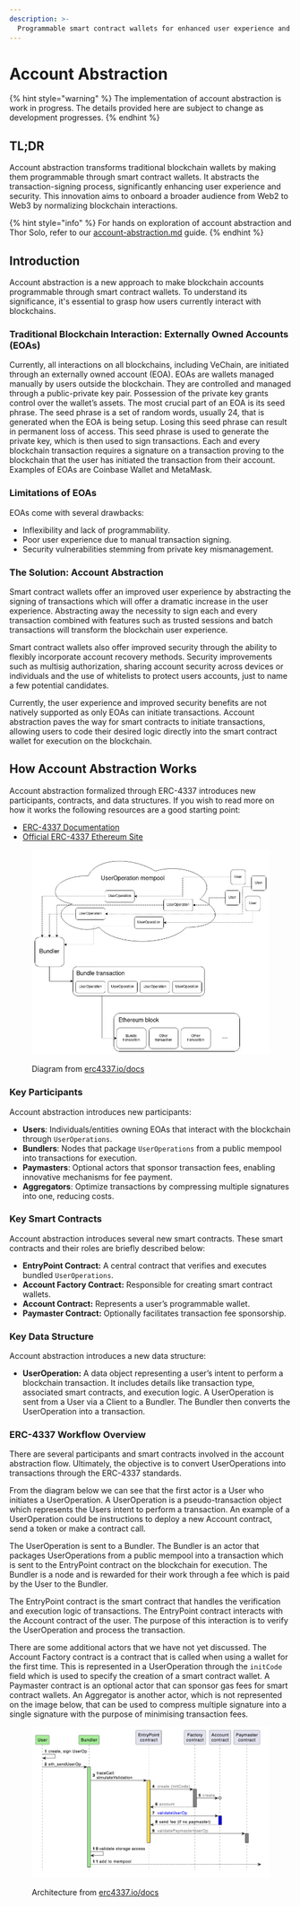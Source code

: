 ```yaml
---
description: >-
  Programmable smart contract wallets for enhanced user experience and security.
---
```


# Account Abstraction

{% hint style="warning" %}
The implementation of account abstraction is work in progress. The details provided here are subject to change as development progresses.
{% endhint %}

## TL;DR

Account abstraction transforms traditional blockchain wallets by making them programmable through smart contract wallets. It abstracts the transaction-signing process, significantly enhancing user experience and security. This innovation aims to onboard a broader audience from Web2 to Web3 by normalizing blockchain interactions.

{% hint style="info" %}
For hands on exploration of account abstraction and Thor Solo, refer to our [account-abstraction.md](../../start-building/tutorials/account-abstraction.md "mention") guide.
{% endhint %}

## Introduction

Account abstraction is a new approach to make blockchain accounts programmable through smart contract wallets. To understand its significance, it's essential to grasp how users currently interact with blockchains.

### Traditional Blockchain Interaction: Externally Owned Accounts (EOAs)

Currently, all interactions on all blockchains, including VeChain, are initiated through an externally owned account (EOA). EOAs are wallets managed manually by users outside the blockchain. They are controlled and managed through a public-private key pair. Possession of the private key grants control over the wallet’s assets. The most crucial part of an EOA is its seed phrase. The seed phrase is a set of random words, usually 24, that is generated when the EOA is being setup. Losing this seed phrase can result in permanent loss of access. This seed phrase is used to generate the private key, which is then used to sign transactions. Each and every blockchain transaction requires a signature on a transaction proving to the blockchain that the user has initiated the transaction from their account. Examples of EOAs are Coinbase Wallet and MetaMask.

### Limitations of EOAs

EOAs come with several drawbacks:

 * Inflexibility and lack of programmability.
 * Poor user experience due to manual transaction signing.
 * Security vulnerabilities stemming from private key mismanagement.

### The Solution: Account Abstraction

Smart contract wallets offer an improved user experience by abstracting the signing of transactions which will offer a dramatic increase in the user experience. Abstracting away the necessity to sign each and every transaction combined with features such as trusted sessions and batch transactions will transform the blockchain user experience.

Smart contract wallets also offer improved security through the ability to flexibly incorporate account recovery methods. Security improvements such as multisig authorization, sharing account security across devices or individuals and the use of whitelists to protect users accounts, just to name a few potential candidates.

Currently, the user experience and improved security benefits are not natively supported as only EOAs can initiate transactions. Account abstraction paves the way for smart contracts to initiate transactions, allowing users to code their desired logic directly into the smart contract wallet for execution on the blockchain.

## How Account Abstraction Works

Account abstraction formalized through ERC-4337 introduces new participants, contracts, and data structures. If you wish to read more on how it works the following resources are a good starting point:

* [ERC-4337 Documentation](https://www.erc4337.io/docs)
* [Official ERC-4337 Ethereum Site](https://eips.ethereum.org/EIPS/eip-4337)

<figure><img src="../../.gitbook/assets/4337-diagram.png" alt=""><figcaption><p>Diagram from <a href="https://www.erc4337.io/docs">erc4337.io/docs</a></p></figcaption></figure>

### Key Participants

Account abstraction introduces new participants:

* **Users**: Individuals/entities owning EOAs that interact with the blockchain through `UserOperations`.
* **Bundlers**: Nodes that package `UserOperations` from a public mempool into transactions for execution.
* **Paymasters**: Optional actors that sponsor transaction fees, enabling innovative mechanisms for fee payment.
* **Aggregators**: Optimize transactions by compressing multiple signatures into one, reducing costs.

### Key Smart Contracts

Account abstraction introduces several new smart contracts. These smart contracts and their roles are briefly described below:

* **EntryPoint Contract:** A central contract that verifies and executes bundled `UserOperations`.
* **Account Factory Contract:** Responsible for creating smart contract wallets.
* **Account Contract:** Represents a user’s programmable wallet.
* **Paymaster Contract:** Optionally facilitates transaction fee sponsorship.

### Key Data Structure

Account abstraction introduces a new data structure:

* **UserOperation:** A data object representing a user’s intent to perform a blockchain transaction. It includes details like transaction type, associated smart contracts, and execution logic. A UserOperation is sent from a User via a Client to a Bundler. The Bundler then converts the UserOperation into a transaction.

### ERC-4337 Workflow Overview

There are several participants and smart contracts involved in the account abstraction flow. Ultimately, the objective is to convert UserOperations into transactions through the ERC-4337 standards.

From the diagram below we can see that the first actor is a User who initiates a UserOperation. A UserOperation is a pseudo-transaction object which represents the Users intent to perform a transaction. An example of a UserOperation could be instructions to deploy a new Account contract, send a token or make a contract call.

The UserOperation is sent to a Bundler. The Bundler is an actor that packages UserOperations from a public mempool into a transaction which is sent to the EntryPoint contract on the blockchain for execution. The Bundler is a node and is rewarded for their work through a fee which is paid by the User to the Bundler.

The EntryPoint contract is the smart contract that handles the verification and execution logic of transactions. The EntryPoint contract interacts with the Account contract of the user. The purpose of this interaction is to verify the UserOperation and process the transaction.

There are some additional actors that we have not yet discussed. The Account Factory contract is a contract that is called when using a wallet for the first time. This is represented in a UserOperation through the `initCode` field which is used to specify the creation of a smart contract wallet. A Paymaster contract is an optional actor that can sponsor gas fees for smart contract wallets. An Aggregator is another actor, which is not represented on the image below, that can be used to compress multiple signature into a single signature with the purpose of minimising transaction fees.

<figure><img src="../../.gitbook/assets/4337-architecture.png" alt=""><figcaption><p>Architecture from <a href="https://www.erc4337.io/docs/understanding-ERC-4337/architecture">erc4337.io/docs</a></p></figcaption></figure>
